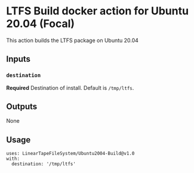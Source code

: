 # LTFS Build docker action for Ubuntu 20.04 (Focal)

This action builds the LTFS package on Ubuntu 20.04

## Inputs

### `destination`

**Required** Destination of install. Default is `/tmp/ltfs`.

## Outputs

None

## Usage

```
uses: LinearTapeFileSystem/Ubuntu2004-Build@v1.0
with:
  destination: '/tmp/ltfs'
```
